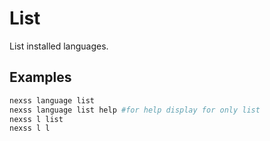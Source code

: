 # List

List installed languages.

## Examples

```sh
nexss language list
nexss language list help #for help display for only list
nexss l list
nexss l l
```
